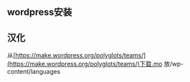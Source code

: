wordpress安装
---

## 汉化
从[https://make.wordpress.org/polyglots/teams/](https://make.wordpress.org/polyglots/teams/)下载.mo 放/wp-content/languages
